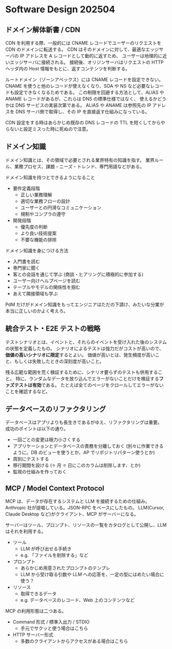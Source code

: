 # Software Design 202504

## ドメイン解体新書 / CDN

CDN を利用する際、一般的には CNAME レコードでユーザーのリクエストを CDN のドメインに転送する。
CDN はそのドメインに対して、最適なエッジサーバの IP アドレスを A レコードとして動的に返すため、
ユーザーは地理的に近いエッジサーバに接続される。
接続後、オリジンサーバはリクエストの HTTP ヘッダ内の Host 情報をもとに、返すコンテンツを判断する。

ルートドメイン（ゾーンアペックス）には CNAME レコードを設定できない。
CNAME を使うと他のレコードが使えなくなり、SOA や NS など必要なレコードも設定できなくなるためである。
この制限を回避する方法として、ALIAS や ANAME レコードがあるが、これらは DNS の標準仕様ではなく、
使えるかどうかは DNS サービスの実装次第である。
ALIAS や ANAME は参照先の IP アドレスを DNS サーバ側で取得し、その IP を直接返す仕組みになっている。

CDN 設定をする時はあらかじめ既存の DNS レコードの TTL を短くしてからやらないと設定ミスった時に死ぬので注意。

## ドメイン知識

ドメイン知識とは、その領域で必要とされる業界特有の知識を指す。
業界ルール、業務プロセス、課題・ニーズ・トレンド、専門用語などがある。

ドメイン知識を持つとできるようになること

- 要件定義段階
  - 正しい業務理解
  - 適切な業務フローの設計
  - ユーザーとの円滑なコミュニケーション
  - 規制やコンプラの遵守
- 開発段階
  - 優先度の判断
  - より良い技術提案
  - 不要な機能の排除

ドメイン知識を身につける方法

- 入門書を読む
- 専門家に聞く
- 客との会話を通じて学ぶ (商談・ヒアリングに積極的に参加する)
- ユーザー向けヘルプページを読む
- テーブルやモデルの関係性を掴む
- あえて隣接領域も学ぶ

PdM だけがドメイン知識をもってエンジニアはただの下請け、みたいな分業が本当に正しいのかよく考えろ。

## 統合テスト・E2E テストの戦略

テストシナリオとは、イベントと、それらのイベントを受け入れた後のシステムの状態を定義したもの。
シナリオによるテストは強力だがコストが高いので、**価値の高いシナリオに限定**するとよい。
価値が高いとは、発生頻度が高いこと、もしくは失敗したときの深刻度が高いこと。

残る広範な範囲を荒く検証するために、シナリオ要らずのテストも併用すること。
特に、ランダムなデータを放り込んでエラーがないことだけを検証する**ファズテストは有効**である。
たとえば全てのページをクロールしてエラーがないことを確認するなど。

## データベースのリファクタリング

データベースはアプリよりも長生きであるがゆえ、リファクタリングは重要。
成功のポイントは以下の通り。

- 一回ごとの変更は極力小さくする
- アプリケーションとデータベースの責務を分離しておく (別々に作業できるように。DB のビューを使うとか、AP でリポジトリパターン使うとか)
- 周到にテストする
- 移行期間を設ける (⚪︎ 月 ⚪︎ 日にこのカラムは削除します、とか)
- 監視の仕組みを作っておく

## MCP / Model Context Protocol

MCP は、データが存在するシステムと LLM を接続するための仕組み。
Anthropic 社が提唱している。JSON-RPC をベースにしたもの。
LLM(Cursor, Claude Desktop など)がクライアント、MCP がサーバーになる。

サーバーはツール、プロンプト、リソースの一覧をカタログとして公開し、LLM はそれを利用する。

- ツール
  - LLM が呼び出せる手続き
  - e.g. 「ファイルを削除する」など
- プロンプト
  - あらかじめ用意されたプロンプトのテンプレ
  - LLM から受け取る引数や LLM への応答を、一定の型にはめたい場合に使う？
- リソース
  - 取得できるデータ
  - e.g. データベースのレコード、Web 上のコンテンツなど

MCP の利用形態は二つある。

- Command 形式 / 標準入出力 / STDIO
  - 手元でサクッと使う場合はこちら
- HTTP サーバー形式
  - 多数のクライアントからアクセスがある場合はこちら
